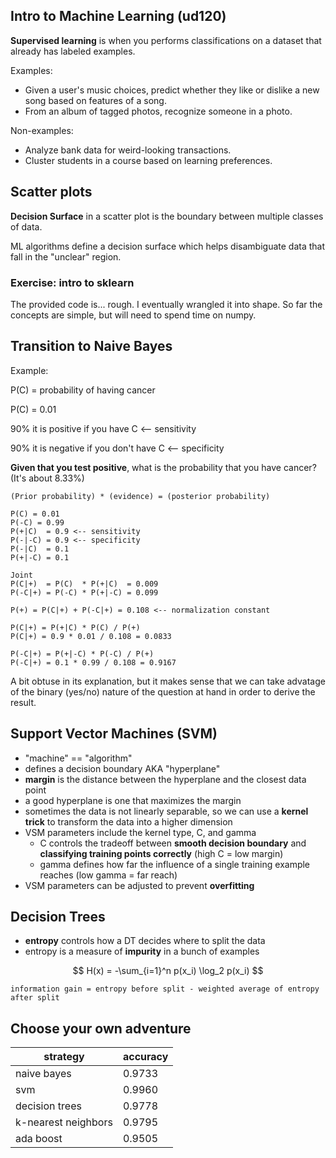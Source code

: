 ## Intro to Machine Learning (ud120)

**Supervised learning** is when you performs classifications on a dataset that already has labeled examples.

Examples:

- Given a user's music choices, predict whether they like or dislike a new song based on features of a song.
- From an album of tagged photos, recognize someone in a photo.

Non-examples:

- Analyze bank data for weird-looking transactions.
- Cluster students in a course based on learning preferences.

## Scatter plots

**Decision Surface** in a scatter plot is the boundary between multiple classes of data.

ML algorithms define a decision surface which helps disambiguate data that fall in the "unclear" region.

### Exercise: intro to sklearn

The provided code is... rough. I eventually wrangled it into shape. So far the concepts are simple, but will need to spend time on numpy.

## Transition to Naive Bayes

Example:

P(C) = probability of having cancer

P(C) = 0.01

90% it is positive if you have C <-- sensitivity

90% it is negative if you don't have C <-- specificity

**Given that you test positive**, what is the probability that you have cancer? (It's about 8.33%)

```
(Prior probability) * (evidence) = (posterior probability)

P(C) = 0.01
P(-C) = 0.99
P(+|C)  = 0.9 <-- sensitivity
P(-|-C) = 0.9 <-- specificity
P(-|C)  = 0.1
P(+|-C) = 0.1

Joint
P(C|+)  = P(C)  * P(+|C)  = 0.009
P(-C|+) = P(-C) * P(+|-C) = 0.099

P(+) = P(C|+) + P(-C|+) = 0.108 <-- normalization constant

P(C|+) = P(+|C) * P(C) / P(+)
P(C|+) = 0.9 * 0.01 / 0.108 = 0.0833

P(-C|+) = P(+|-C) * P(-C) / P(+)
P(-C|+) = 0.1 * 0.99 / 0.108 = 0.9167
```

A bit obtuse in its explanation, but it makes sense that we can take advatage of the binary (yes/no) nature of the question at hand in order to derive the result.

## Support Vector Machines (SVM)

- "machine" == "algorithm"
- defines a decision boundary AKA "hyperplane"
- **margin** is the distance between the hyperplane and the closest data point
- a good hyperplane is one that maximizes the margin
- sometimes the data is not linearly separable, so we can use a **kernel trick** to transform the data into a higher dimension
- VSM parameters include the kernel type, C, and gamma
  - C controls the tradeoff between **smooth decision boundary** and **classifying training points correctly** (high C = low margin)
  - gamma defines how far the influence of a single training example reaches (low gamma = far reach)
- VSM parameters can be adjusted to prevent **overfitting**

## Decision Trees

- **entropy** controls how a DT decides where to split the data
- entropy is a measure of **impurity** in a bunch of examples

<!-- prettier-ignore -->
$$ H(x) = -\sum_{i=1}^n p(x_i) \log_2 p(x_i) $$

```
information gain = entropy before split - weighted average of entropy after split
```

## Choose your own adventure

| strategy            | accuracy |
| ------------------- | -------- |
| naive bayes         | 0.9733   |
| svm                 | 0.9960   |
| decision trees      | 0.9778   |
| k-nearest neighbors | 0.9795   |
| ada boost           | 0.9505   |
